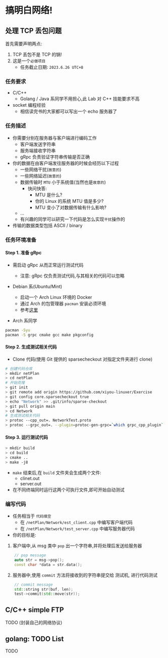 # 搞明白网络!

## 处理 TCP 丢包问题
首先需要声明两点:
1. TCP 丢包不是 TCP 的锅!
2. 这是一个`必做项目`
    - 任务截止日期: `2023.6.26 UTC+8`

### 任务要求
- C/C++ 
  - Golang / Java 系同学不用担心,此 Lab 对 C++ 技能要求不高
- socket 编程经验
  - 相信读完书的大家都可以写出一个 echo 服务器了

### 任务描述
- 你需要分别在服务器与客户端进行编码工作
  - 客户端发送字符串
  - 服务端接收字符串
  - gRpc 负责验证字符串传输是否正确
- 你的数据在由客户端发往服务器的时候会经历以下过程
  - 一些网络干扰(`故意的`)
  - 一些网络延迟(`故意的`)
  - 数据传输时 `MTU` 小于系统值(当然也是`故意的`)
    - 快问快答:
      - MTU 是什么?
      - 你的 Linux 的系统 MTU 值是多少?
      - MTU 变小了对数据传输有什么影响?
  - ...
  - 有兴趣的同学可以研究一下代码是怎么实现`干扰`操作的
- 传输的数据类型包括 ASCII / binary

### 任务环境准备
#### Step 1. 准备 gRpc
- 需启动 gRpc 从而正常运行测试代码
  - 注意: gRpc 仅负责测试代码,与其相关的代码可以忽略
- Debian 系(Ubuntu/Mint)
  - 启动一个 Arch Linux 环境的 Docker
  - 通过 Arch 的包管理器 `pacman` 安装必须环境
  - 参考[这里](https://github.com/xiyou-linuxer/Exercise#:~:text=%E5%90%88%E5%B9%B6%E5%85%A5%E4%B8%BB%E5%88%86%E6%94%AF%EF%BC%8E-,TCP%20%E9%83%A8%E5%88%86,-%E5%A6%82%E6%9E%9C%E4%BD%A0%E7%9A%84%20Ubuntu)

- Arch 系同学
```bash
pacman -Syu
pacman -S grpc cmake gcc make pkgconfig
```

#### Step 2. 生成测试相关代码
- Clone 代码(使用 Git 提供的 sparsecheckout 对指定文件夹进行 clone)
```bash
# 创建代码仓库
> mkdir netPlan
> cd netPlan
# 开始克隆
> git init
> git remote add origin https://github.com/xiyou-linuxer/Exercise
> git config core.sparsecheckout true
> echo "Network" >> .git/info/sparse-checkout
> git pull origin main
> cd Network
# 生成测试相关代码
> protoc --cpp_out=. NetworkTest.proto
> protoc --grpc_out=. --plugin=protoc-gen-grpc=`which grpc_cpp_plugin` NetworkTest.proto
```

#### Step 3. 运行测试代码
```bash
> mkdir build
> cd build
> cmake ..
> make -j8
```
- `make` 结束后,在 `build` 文件夹会生成两个文件:
  - clinet.out
  - server.out
- 在不同终端同时运行这两个可执行文件,即可开始自动测试

### 编写代码
- 任务相当于 `代码填空`
  - 在 `/netPlan/Network/est_client.cpp` 中编写客户端代码
  - 在 `/netPlan/Network/test_server.cpp` 中编写服务器代码
- 你的目标是:
1. 客户端中,从 msg 类中 `pop` 出一个字符串,并将处理后发送给服务器
```cpp
    // pop message
    auto str = msg->pop();
    const char *data = str.data();
```
2. 服务器中,使用 `commit` 方法将接收到的字符串提交给 测试机, 进行代码测试
```cpp
    // commit message
    std::string str(buf, len);
    test->commit(std::move(str));
```




## C/C++ simple FTP
TODO
(封装自己的网络协议)

## golang: TODO List
TODO
